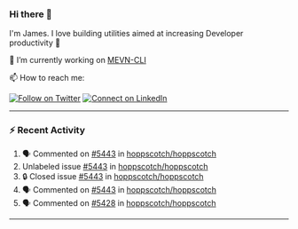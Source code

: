 ### Hi there 👋

I'm James. I love building utilities aimed at increasing Developer productivity :raised_hands: 

🔭 I’m currently working on [MEVN-CLI](https://github.com/madlabsinc/mevn-cli)

📫 How to reach me:

[![Follow on Twitter](https://img.shields.io/badge/--twitter?label=Twitter&logo=Twitter&style=social)](https://twitter.com/james_madhacks) [![Connect on LinkedIn](https://img.shields.io/badge/--linkedin?label=LinkedIn&logo=LinkedIn&style=social)](https://www.linkedin.com/in/jamesgeorge007)

---

### :zap: Recent Activity

<!--START_SECTION:activity-->
1. 🗣 Commented on [#5443](https://github.com/hoppscotch/hoppscotch/issues/5443#issuecomment-3473620353) in [hoppscotch/hoppscotch](https://github.com/hoppscotch/hoppscotch)
2.  Unlabeled issue [#5443](https://github.com/hoppscotch/hoppscotch/issues/5443) in [hoppscotch/hoppscotch](https://github.com/hoppscotch/hoppscotch)
3. 🔒 Closed issue [#5443](https://github.com/hoppscotch/hoppscotch/issues/5443) in [hoppscotch/hoppscotch](https://github.com/hoppscotch/hoppscotch)
4. 🗣 Commented on [#5443](https://github.com/hoppscotch/hoppscotch/issues/5443#issuecomment-3473598521) in [hoppscotch/hoppscotch](https://github.com/hoppscotch/hoppscotch)
5. 🗣 Commented on [#5428](https://github.com/hoppscotch/hoppscotch/pull/5428#issuecomment-3473352684) in [hoppscotch/hoppscotch](https://github.com/hoppscotch/hoppscotch)
<!--END_SECTION:activity-->

---

<!--
**jamesgeorge007/jamesgeorge007** is a ✨ _special_ ✨ repository because its `README.md` (this file) appears on your GitHub profile.

Here are some ideas to get you started:

- 🌱 I’m currently learning ...
- 👯 I’m looking to collaborate on ...
- 🤔 I’m looking for help with ...
- 💬 Ask me about ...
- 😄 Pronouns: ...
- ⚡ Fun fact: ...
-->
